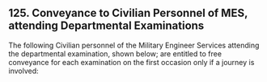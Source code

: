 ## 125. Conveyance to Civilian Personnel of MES, attending Departmental Examinations

The following Civilian personnel of the Military Engineer Services attending the departmental examination, shown below; are entitled to free conveyance for each examination on the first occasion only if a journey is involved:
